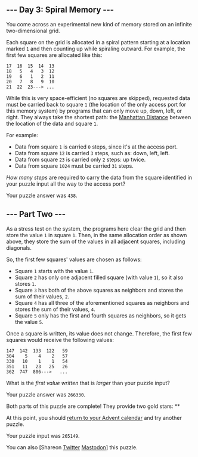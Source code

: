 
--- Day 3: Spiral Memory ---
----------------------------

You come across an experimental new kind of memory stored on an infinite two-dimensional grid.


Each square on the grid is allocated in a spiral pattern starting at a location marked `1` and then counting up while spiraling outward. For example, the first few squares are allocated like this:



```
17  16  15  14  13
18   5   4   3  12
19   6   1   2  11
20   7   8   9  10
21  22  23---> ...

```

While this is very space-efficient (no squares are skipped), requested data must be carried back to square `1` (the location of the only access port for this memory system) by programs that can only move up, down, left, or right. They always take the shortest path: the [Manhattan Distance](https://en.wikipedia.org/wiki/Taxicab_geometry) between the location of the data and square `1`.


For example:


* Data from square `1` is carried `0` steps, since it's at the access port.
* Data from square `12` is carried `3` steps, such as: down, left, left.
* Data from square `23` is carried only `2` steps: up twice.
* Data from square `1024` must be carried `31` steps.


*How many steps* are required to carry the data from the square identified in your puzzle input all the way to the access port?



Your puzzle answer was `438`.

--- Part Two ---
----------------

As a stress test on the system, the programs here clear the grid and then store the value `1` in square `1`. Then, in the same allocation order as shown above, they store the sum of the values in all adjacent squares, including diagonals.


So, the first few squares' values are chosen as follows:


* Square `1` starts with the value `1`.
* Square `2` has only one adjacent filled square (with value `1`), so it also stores `1`.
* Square `3` has both of the above squares as neighbors and stores the sum of their values, `2`.
* Square `4` has all three of the aforementioned squares as neighbors and stores the sum of their values, `4`.
* Square `5` only has the first and fourth squares as neighbors, so it gets the value `5`.


Once a square is written, its value does not change. Therefore, the first few squares would receive the following values:



```
147  142  133  122   59
304    5    4    2   57
330   10    1    1   54
351   11   23   25   26
362  747  806--->   ...

```

What is the *first value written* that is *larger* than your puzzle input?



Your puzzle answer was `266330`.

Both parts of this puzzle are complete! They provide two gold stars: \*\*


At this point, you should [return to your Advent calendar](/2017) and try another puzzle.


Your puzzle input was `265149`.


You can also [Shareon
 [Twitter](https://twitter.com/intent/tweet?text=I%27ve+completed+%22Spiral+Memory%22+%2D+Day+3+%2D+Advent+of+Code+2017&url=https%3A%2F%2Fadventofcode%2Ecom%2F2017%2Fday%2F3&related=ericwastl&hashtags=AdventOfCode)
[Mastodon](javascript:void(0);)] this puzzle.


